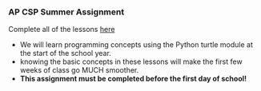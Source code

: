 ### AP CSP Summer Assignment  

Complete all of the lessons [here](https://hourofpython.trinket.io/a-visual-introduction-to-python#/welcome/an-hour-of-code)  
- We will learn programming concepts using the Python turtle module at the start of the school year.
- knowing the basic concepts in these lessons will make the first few weeks of class go MUCH smoother.
- **This assignment must be completed before the first day of school!**
